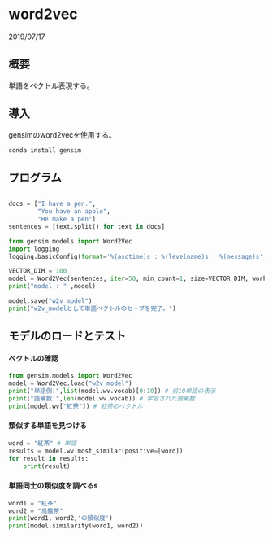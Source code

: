 # word2vec
2019/07/17

## 概要
単語をベクトル表現する。  

## 導入

gensimのword2vecを使用する。
```sh
conda install gensim
```

## プログラム

```py

docs = ["I have a pen.",
        "You have an apple",
        "He make a pen"]
sentences = [text.split() for text in docs]

from gensim.models import Word2Vec
import logging
logging.basicConfig(format='%(asctime)s : %(levelname)s : %(message)s', level=logging.INFO)

VECTOR_DIM = 100
model = Word2Vec(sentences, iter=50, min_count=1, size=VECTOR_DIM, workers=6, sg=1)
print("model : " ,model)

model.save("w2v_model")
print("w2v_modelとして単語ベクトルのセーブを完了。")
```

## モデルのロードとテスト

#### ベクトルの確認
```py
from gensim.models import Word2Vec
model = Word2Vec.load("w2v_model")
print("単語例:",list(model.wv.vocab)[0:10]) # 前10単語の表示
print("語彙数:",len(model.wv.vocab)) # 学習された語彙数
print(model.wv["紅茶"]) # 紅茶のベクトル
```

#### 類似する単語を見つける

```py
word = "紅茶" # 単語
results = model.wv.most_similar(positive=[word])
for result in results:
    print(result)
```

#### 単語同士の類似度を調べるs

```py
word1 = "紅茶"
word2 = "烏龍茶"
print(word1, word2,'の類似度')
print(model.similarity(word1, word2))
```